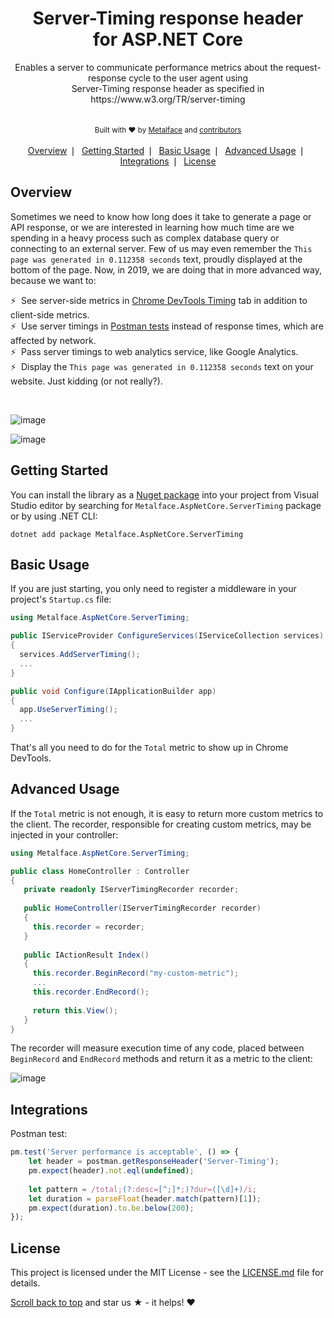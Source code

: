 <div align="center">
  <img alt="" src="https://user-images.githubusercontent.com/102076/52376950-23627380-2a6c-11e9-83d3-86085c3b3653.png"/>
</div>
<h1 align="center">Server-Timing response header<br/>for ASP.NET Core</h1>
<div align="center">
  Enables a server to communicate performance metrics about the request-response cycle to the user agent using<br/>Server-Timing response header as specified in https://www.w3.org/TR/server-timing
</div>
<br/>
<div align="center">
  <img alt="" src="https://travis-ci.org/metalface-oss/aspnetcore-servertiming.svg?branch=master"/>
  <img alt="" src="https://buildstats.info/nuget/Metalface.AspNetCore.ServerTiming"/>
</div>
<div align="center">
  <sub>Built with ❤︎ by 
  <a href="https://www.metalface.com">Metalface</a> and
  <a href="https://github.com/metalface-oss/aspnetcore-servertiming/graphs/contributors">
    contributors
  </a>
  </sub>
</div>
<br/>
<div align="center">
    <a href="#overview">Overview</a>&#160;&#x2758;&#160;
    <a href="#getting-started">Getting Started</a>&#160;&#x2758;&#160;
    <a href="#basic-usage">Basic Usage</a>&#160;&#x2758;&#160;
    <a href="#advanced-usage">Advanced Usage</a>&#160;&#x2758;&#160;
    <a href="#integrations">Integrations</a>&#160;&#x2758;&#160;
    <a href="#license">License</a> 
</div> 

## Overview
Sometimes we need to know how long does it take to generate a page or API response, or we are interested in learning how much time are we spending in a heavy process such as complex database query or connecting to an external server. Few of us may even remember the ```This page was generated in 0.112358 seconds``` text, proudly displayed at the bottom of the page.
Now, in 2019, we are doing that in more advanced way, because we want to:    

⚡&nbsp; See server-side metrics in [Chrome DevTools Timing](https://developers.google.com/web/tools/chrome-devtools/network-performance/resource-loading#view_network_timing) tab in addition to client-side metrics.    
⚡&nbsp; Use server timings in [Postman tests](https://learning.getpostman.com/docs/postman/scripts/test_scripts) instead of response times, which are affected by network.    
⚡&nbsp; Pass server timings to web analytics service, like Google Analytics.    
⚡&nbsp; Display the ```This page was generated in 0.112358 seconds``` text on your website. Just kidding (or not really?).

<br/>

![image](https://user-images.githubusercontent.com/102076/52399644-83393880-2ac5-11e9-9b0b-42b713e5fea1.png)

![image](https://user-images.githubusercontent.com/102076/52399698-a7951500-2ac5-11e9-9269-d01a0ce2b8ed.png)

## Getting Started
You can install the library as a [Nuget package](https://www.nuget.org/packages/Metalface.AspNetCore.ServerTiming) into your project from Visual Studio editor by searching for ```Metalface.AspNetCore.ServerTiming``` package or by using .NET CLI:

```console
dotnet add package Metalface.AspNetCore.ServerTiming
```

## Basic Usage
If you are just starting, you only need to register a middleware in your project's ```Startup.cs``` file:

```csharp
using Metalface.AspNetCore.ServerTiming;
```
```csharp
public IServiceProvider ConfigureServices(IServiceCollection services)
{
  services.AddServerTiming(); 
  ...
}

public void Configure(IApplicationBuilder app)
{
  app.UseServerTiming(); 
  ...
}
```

That's all you need to do for the ```Total``` metric to show up in Chrome DevTools.

## Advanced Usage
If the ```Total``` metric is not enough, it is easy to return more custom metrics to the client.
The recorder, responsible for creating custom metrics, may be injected in your controller:

```csharp
using Metalface.AspNetCore.ServerTiming;
```
```csharp
public class HomeController : Controller
{
   private readonly IServerTimingRecorder recorder;
   
   public HomeController(IServerTimingRecorder recorder)
   {
     this.recorder = recorder;
   }
   
   public IActionResult Index()
   {
     this.recorder.BeginRecord("my-custom-metric");
     ...
     this.recorder.EndRecord();
     
     return this.View();
   }
}
```

The recorder will measure execution time of any code, placed between ```BeginRecord``` and ```EndRecord``` methods and return it as a  metric to the client:

![image](https://user-images.githubusercontent.com/102076/52399547-48cf9b80-2ac5-11e9-883f-88b392409c2a.png)

## Integrations
Postman test:
```js
pm.test('Server performance is acceptable', () => {
    let header = postman.getResponseHeader('Server-Timing');
    pm.expect(header).not.eql(undefined);
    
    let pattern = /total;(?:desc=[^;]*;)?dur=([\d]+)/i;
    let duration = parseFloat(header.match(pattern)[1]);
    pm.expect(duration).to.be.below(200);
});
```

## License
This project is licensed under the MIT License - see the [LICENSE.md](../LICENSE.md) file for details.


[Scroll back to top](#js-repo-pjax-container) and star us ★ - it helps! ❤︎
